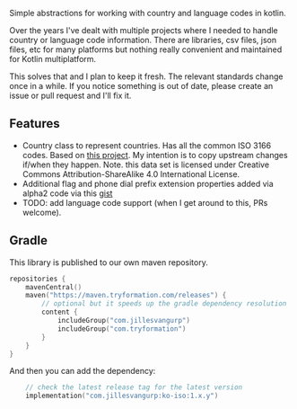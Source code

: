 Simple abstractions for working with country and language codes in kotlin.

Over the years I've dealt with multiple projects where I needed to handle country or language code information. There are libraries, csv files, json files, etc for many platforms but nothing really convenient and maintained for Kotlin multiplatform. 

This solves that and I plan to keep it fresh. The relevant standards change once in a while. If you notice something is out of date, please create an issue or pull request and I'll fix it.

## Features

- Country class to represent countries. Has all the common ISO 3166 codes. Based on [this project](https://github.com/lukes/ISO-3166-Countries-with-Regional-Codes). My intention is to copy upstream changes if/when they happen. Note. this data set is licensed under Creative Commons Attribution-ShareAlike 4.0 International License. 
- Additional flag and phone dial prefix extension properties added via alpha2 code via this [gist](https://gist.github.com/devhammed/78cfbee0c36dfdaa4fce7e79c0d39208)
- TODO: add language code support (when I get around to this, PRs welcome).

## Gradle

This library is published to our own maven repository.

```kotlin
repositories {
    mavenCentral()
    maven("https://maven.tryformation.com/releases") {
        // optional but it speeds up the gradle dependency resolution
        content {
            includeGroup("com.jillesvangurp")
            includeGroup("com.tryformation")
        }
    }
}
```

And then you can add the dependency:

```kotlin
    // check the latest release tag for the latest version
    implementation("com.jillesvangurp:ko-iso:1.x.y")
```
